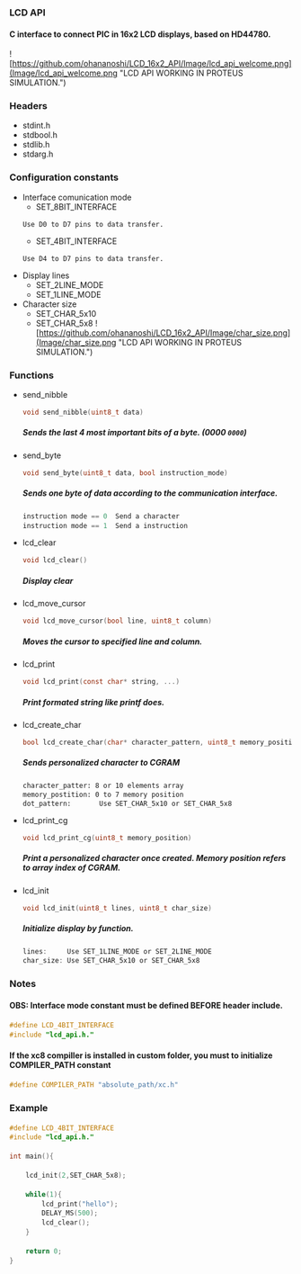 ### LCD API

#### C interface to connect PIC in 16x2 LCD displays, based on HD44780.

![https://github.com/ohananoshi/LCD_16x2_API/Image/lcd_api_welcome.png](Image/lcd_api_welcome.png "LCD API WORKING IN PROTEUS SIMULATION.")

### Headers
- stdint.h
- stdbool.h
- stdlib.h
- stdarg.h

### Configuration constants
  - Interface comunication mode 
    - SET_8BIT_INTERFACE
    ```
    Use D0 to D7 pins to data transfer.
    ```
    - SET_4BIT_INTERFACE
    ```
    Use D4 to D7 pins to data transfer.
    ``` 
  - Display lines
    - SET_2LINE_MODE
    - SET_1LINE_MODE
  - Character size
    - SET_CHAR_5x10
    - SET_CHAR_5x8
![https://github.com/ohananoshi/LCD_16x2_API/Image/char_size.png](Image/char_size.png "LCD API WORKING IN PROTEUS SIMULATION.")

### Functions
- send_nibble

    ```C
    void send_nibble(uint8_t data)
    ```
    ##### Sends the last 4 most important bits of a byte. (0000 `0000`)
- send_byte

    ```C
    void send_byte(uint8_t data, bool instruction_mode)
    ```
    ##### Sends one byte of data according to the communication interface.
    ```C
    instruction mode == 0  Send a character
    instruction mode == 1  Send a instruction
    ```
- lcd_clear

    ```C
    void lcd_clear()
    ```
    ##### Display clear
- lcd_move_cursor

    ```C
    void lcd_move_cursor(bool line, uint8_t column)
    ```
    ##### Moves the cursor to specified line and column.
- lcd_print

    ```C
    void lcd_print(const char* string, ...)
    ```
    ##### Print formated string like _printf_ does.

- lcd_create_char

    ```C
    bool lcd_create_char(char* character_pattern, uint8_t memory_position uint8_t dot_pattern)
    ```
    ##### Sends personalized character to CGRAM
    ```
    character_patter: 8 or 10 elements array
    memory_postition: 0 to 7 memory position 
    dot_pattern:       Use SET_CHAR_5x10 or SET_CHAR_5x8
    ```

- lcd_print_cg
  ```C
  void lcd_print_cg(uint8_t memory_position)
  ```
  ##### Print a personalized character once created. Memory position refers to array index of CGRAM.

- lcd_init

    ```C
    void lcd_init(uint8_t lines, uint8_t char_size)
    ```
    ##### Initialize display by function.
    ```C
    lines:     Use SET_1LINE_MODE or SET_2LINE_MODE
    char_size: Use SET_CHAR_5x10 or SET_CHAR_5x8
    ```

### Notes

#### OBS: Interface mode constant must be defined BEFORE header include.

```C
#define LCD_4BIT_INTERFACE
#include "lcd_api.h."
```

#### If the xc8 compiller is installed in custom folder, you must to initialize COMPILER_PATH constant

```C
#define COMPILER_PATH "absolute_path/xc.h"
```

### Example

```C
#define LCD_4BIT_INTERFACE
#include "lcd_api.h."

int main(){

    lcd_init(2,SET_CHAR_5x8);

    while(1){
        lcd_print("hello");
        DELAY_MS(500);
        lcd_clear();
    }

    return 0;
}
```